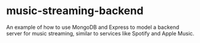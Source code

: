 # music-streaming-backend
An example of how to use MongoDB and Express to model a backend server for music streaming, similar to services like Spotify and Apple Music.

